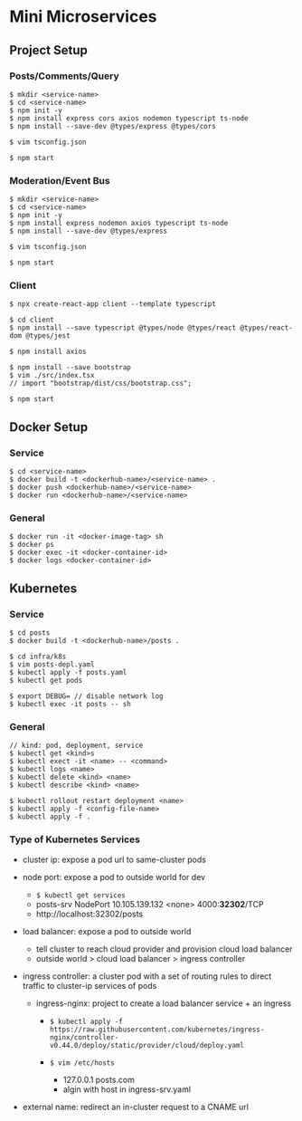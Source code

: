 # Mini Microservices

## Project Setup

### Posts/Comments/Query

    $ mkdir <service-name>
    $ cd <service-name>
    $ npm init -y
    $ npm install express cors axios nodemon typescript ts-node
    $ npm install --save-dev @types/express @types/cors

    $ vim tsconfig.json

    $ npm start

### Moderation/Event Bus

    $ mkdir <service-name>
    $ cd <service-name>
    $ npm init -y
    $ npm install express nodemon axios typescript ts-node
    $ npm install --save-dev @types/express

    $ vim tsconfig.json

    $ npm start

### Client

    $ npx create-react-app client --template typescript

    $ cd client
    $ npm install --save typescript @types/node @types/react @types/react-dom @types/jest

    $ npm install axios

    $ npm install --save bootstrap
    $ vim ./src/index.tsx
    // import "bootstrap/dist/css/bootstrap.css";

    $ npm start

## Docker Setup

### Service

    $ cd <service-name>
    $ docker build -t <dockerhub-name>/<service-name> .
    $ docker push <dockerhub-name>/<service-name>
    $ docker run <dockerhub-name>/<service-name>

### General

    $ docker run -it <docker-image-tag> sh
    $ docker ps
    $ docker exec -it <docker-container-id>
    $ docker logs <docker-container-id>

## Kubernetes

### Service

    $ cd posts
    $ docker build -t <dockerhub-name>/posts .

    $ cd infra/k8s
    $ vim posts-depl.yaml
    $ kubectl apply -f posts.yaml
    $ kubectl get pods

    $ export DEBUG= // disable network log
    $ kubectl exec -it posts -- sh

### General

    // kind: pod, deployment, service
    $ kubectl get <kind>s
    $ kubectl exect -it <name> -- <command>
    $ kubectl logs <name>
    $ kubectl delete <kind> <name>
    $ kubectl describe <kind> <name>

    $ kubectl rollout restart deployment <name>
    $ kubectl apply -f <config-file-name>
    $ kubectl apply -f .

### Type of Kubernetes Services

- cluster ip: expose a pod url to same-cluster pods
- node port: expose a pod to outside world for dev

  - `$ kubectl get services`
  - posts-srv NodePort 10.105.139.132 \<none\> 4000:**32302**/TCP
  - http://localhost:32302/posts

- load balancer: expose a pod to outside world

  - tell cluster to reach cloud provider and provision cloud load balancer
  - outside world > cloud load balancer > ingress controller

- ingress controller: a cluster pod with a set of routing rules to direct traffic to cluster-ip services of pods

  - ingress-nginx: project to create a load balancer service + an ingress

    - `$ kubectl apply -f https://raw.githubusercontent.com/kubernetes/ingress-nginx/controller-v0.44.0/deploy/static/provider/cloud/deploy.yaml`

    - `$ vim /etc/hosts`
      - 127.0.0.1 posts.com
      - algin with host in ingress-srv.yaml

- external name: redirect an in-cluster request to a CNAME url
